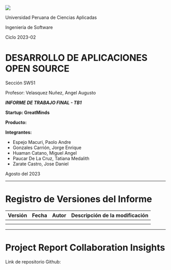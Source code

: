![](https://upload.wikimedia.org/wikipedia/commons/f/fc/UPC_logo_transparente.png)

Universidad Peruana de Ciencias Aplicadas

Ingeniería de Software

Ciclo 2023-02

# DESARROLLO DE APLICACIONES OPEN SOURCE

Sección SW51

Profesor: Velasquez Nuñez, Angel Augusto

***INFORME DE TRABAJO FINAL - TB1***

**Startup: GreatMinds**

**Producto:**

**Integrantes:**
- Espejo Macuri, Paolo Andre
- Gonzales Carrión, Jorge Enrique
- Huaman Catano, Miguel Angel
- Paucar De La Cruz, Tatiana Medalith
- Zarate Castro, Jose Daniel

Agosto del 2023

---
# Registro de Versiones del Informe

| Versión | Fecha | Autor | Descripción de la modificación |
| - | - | - | - |
|  |  |  |  |
|  |  |  |  |

---
# Project Report Collaboration Insights

Link de repositorio Github: 



